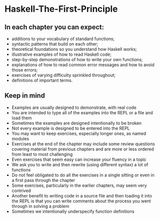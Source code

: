 # Haskell-The-First-Principle

## In each chapter you can expect:
- additions to your vocabulary of standard functions;
- syntactic patterns that build on each other;
- theoretical foundations so you understand how Haskell works;
- illustrative examples of how to read Haskell code;
- step-by-step demonstrations of how to write your own functions;
- explanations of how to read common error messages and how to avoid those errors;
- exercises of varying difficulty sprinkled throughout;
- definitions of important terms.
## Keep in mind
- Examples are usually designed to demonstrate, with real code
- You are intended to type all of the examples into the REPL or a file and load them
- Sometimes the examples are designed intentionally to be broken
- Not every example is designed to be entered into the REPL
- You may want to keep exercises, especially longer ones, as named modules
- Exercises at the end of the chapter may include some review questions covering material from previous chapters and are more or less ordered from least to most challenging
- Even exercises that seem easy can increase your fluency in a topic
- We ask you to write and then rewrite (using different syntax) a lot of functions
- Do not feel obligated to do all the exercises in a single sitting or even in a first pass through the chapter
- Some exercises, particularly in the earlier chapters, may seem very contrived
- Another benefit to writing code in a source file and then loading it into the REPL is that you can write comments about the process you went through in solving a problem
- Sometimes we intentionally underspecify function definitions